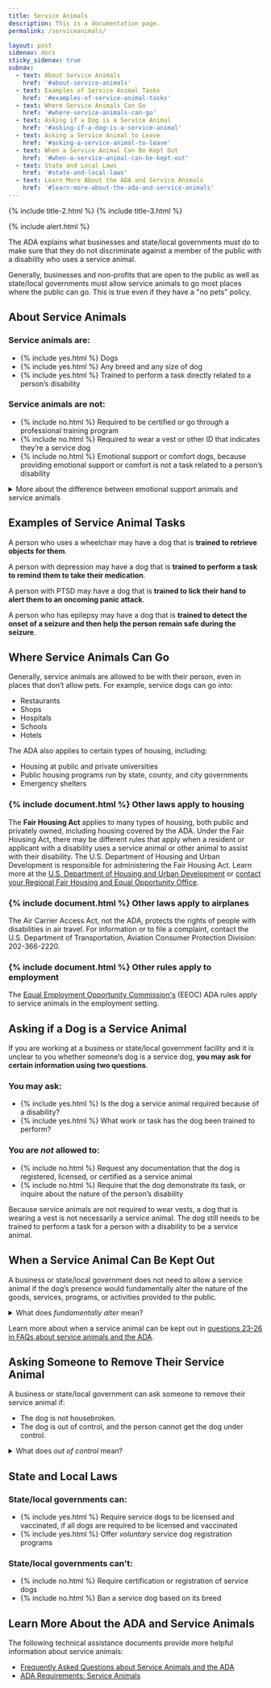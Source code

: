 ```yaml
---
title: Service Animals
description: This is a documentation page.
permalink: /serviceanimals/

layout: post
sidenav: docs
sticky_sidenav: true
subnav:
  - text: About Service Animals
    href: '#about-service-animals'
  - text: Examples of Service Animal Tasks
    href: '#examples-of-service-animal-tasks'
  - text: Where Service Animals Can Go
    href: '#where-service-animals-can-go'
  - text: Asking if a Dog is a Service Animal
    href: '#asking-if-a-dog-is-a-service-animal'
  - text: Asking a Service Animal to Leave
    href: '#asking-a-service-animal-to-leave'
  - text: When a Service Animal Can Be Kept Out
    href: '#when-a-service-animal-can-be-kept-out'
  - text: State and Local Laws
    href: '#state-and-local-laws'
  - text: Learn More About the ADA and Service Animals
    href: '#learn-more-about-the-ada-and-service-animals'                                      
---
```

{% include title-2.html %} {% include title-3.html %}

{% include alert.html %}

The ADA explains what businesses and state/local governments must do to make sure that they do not discriminate against a member of the public with a disability who uses a service animal.

Generally, businesses and non-profits that are open to the public as well as state/local governments must allow service animals to go most places where the public can go. This is true even if they have a "no pets" policy.

## About Service Animals

### Service animals are:

<ul class="icon-list" aria-labelledby="service-animals-are">
  <li>{% include yes.html %} Dogs</li>
  <li>{% include yes.html %} Any breed and any size of dog</li>
  <li>{% include yes.html %} Trained to perform a task directly related to a person’s disability</li>
</ul>

### Service animals are not:

<ul class="icon-list" aria-labelledby="service-animals-are-not">
  <li>{% include no.html %} Required to be certified or go through a professional training program</li>
  <li>{% include no.html %} Required to wear a vest or other ID that indicates they’re a service dog</li>
  <li>{% include no.html %} Emotional support or comfort dogs, because providing emotional support or comfort is not a task related to a person’s disability</li>
</ul>

<details>
    <summary>More about the difference between emotional support animals and service animals</summary>
      If the dog's mere presence provides comfort, it is not a service animal under the ADA. But if the dog is trained to perform a task related to a person's disability, it is a service animal under the ADA. For example, if the dog has been trained to sense that an anxiety attack is about to happen and take a specific action to help avoid the attack or lessen its impact, the dog is a service animal.
</details>

## Examples of Service Animal Tasks

A person who uses a wheelchair may have a dog that is **trained to retrieve objects for them**.

A person with depression may have a dog that is **trained to perform a task to remind them to take their medication**.

A person with PTSD may have a dog that is **trained to lick their hand to alert them to an oncoming panic attack**. 

A person who has epilepsy may have a dog that is **trained to detect the onset of a seizure and then help the person remain safe during the seizure**.

## Where Service Animals Can Go

Generally, service animals are allowed to be with their person, even in places that don’t allow pets. For example, service dogs can go into: 

- Restaurants
- Shops
- Hospitals
- Schools 
- Hotels

The ADA also applies to certain types of housing, including: 

- Housing at public and private universities
- Public housing programs run by state, county, and city governments
- Emergency shelters

### {% include document.html %} Other laws apply to housing

The **Fair Housing Act** applies to many types of housing, both public and privately owned, including housing covered by the ADA. Under the Fair Housing Act, there may be different rules that apply when a resident or applicant with a disability uses a service animal or other animal to assist with their disability. The U.S. Department of Housing and Urban Development is responsible for administering the Fair Housing Act. Learn more at the [U.S. Department of Housing and Urban Development](https://www.hud.gov/program_offices/fair_housing_equal_opp/fair_housing_act_overview) or [contact your Regional Fair Housing and Equal Opportunity Office](https://www.hud.gov/program_offices/fair_housing_equal_opp/contact_fheo). 

### {% include document.html %} Other laws apply to airplanes

The Air Carrier Access Act, not the ADA, protects the rights of people with disabilities in air travel. For information or to file a complaint, contact the U.S. Department of Transportation, Aviation Consumer Protection Division: 202-366-2220.

### {% include document.html %} Other rules apply to employment
The [Equal Employment Opportunity Commission's](https://www.eeoc.gov/disability-discrimination) (EEOC) ADA rules apply to service animals in the employment setting.

## Asking if a Dog is a Service Animal
If you are working at a business or state/local government facility and it is unclear to you whether someone’s dog is a service dog, **you may ask for certain information using two questions**.

### You may ask:

<ul class="icon-list" aria-labelledby="you-may-ask">
  <li>{% include yes.html %} Is the dog a service animal required because of a disability?</li>
  <li>{% include yes.html %} What work or task has the dog been trained to perform?</li>
</ul>

### You are _not_ allowed to:
<ul class="icon-list" aria-labelledby="you-are-not-allowed-to">
  <li>{% include no.html %} Request any documentation that the dog is registered, licensed, or certified as a service animal</li>
  <li>{% include no.html %} Require that the dog demonstrate its task, or inquire about the nature of the person’s disability</li>
</ul>  

Because service animals are not required to wear vests, a dog that is wearing a vest is not necessarily a service animal. The dog still needs to be trained to perform a task for a person with a disability to be a service animal. 

## When a Service Animal Can Be Kept Out

A business or state/local government does not need to allow a service animal if the dog’s presence would fundamentally alter the nature of the goods, services, programs, or activities provided to the public. 

<details>
    <summary>What does <dfn><i>fundamentally alter</i></dfn> mean?</summary>
       In most settings, a service animal will not fundamentally alter the situation. But in some settings, a service dog could change the nature of the service or program. For example, it may be appropriate to keep a service animal out of an operating room or burn unit where the animal’s presence could compromise a sterile environment. But in general, service animals cannot be restricted from other areas of the hospital where patients or members of the public can go.
</details>

Learn more about when a service animal can be kept out in [questions 23-26 in FAQs about service animals and the ADA](https://www.ada.gov/regs2010/service_animal_qa.html).

## Asking Someone to Remove Their Service Animal

A business or state/local government can ask someone to remove their service animal if: 

- The dog is not housebroken.
- The dog is out of control, and the person cannot get the dog under control.

<details>
    <summary>What does <dfn><i>out of control</i></dfn> mean?</summary>
      Learn more in <a href="https://www.ada.gov/regs2010/service_animal_qa.html#exc">question 27 in <cite>FAQs about service animals and the ADA</cite></a>.
</details>

## State and Local Laws

### State/local governments can:
<ul class="icon-list" aria-labelledby="state-and-local-laws">
  <li>{% include yes.html %} Require service dogs to be licensed and vaccinated, if all dogs are required to be licensed and vaccinated</li>
  <li>{% include yes.html %} Offer <em>voluntary</em> service dog registration programs</li>
</ul>

### State/local governments can't:
<ul class="icon-list" aria-labelledby="state-and-local-laws">
  <li>{% include no.html %} Require certification or registration of service dogs</li>
  <li>{% include no.html %} Ban a service dog based on its breed</li>
</ul>

## Learn More About the ADA and Service Animals
The following technical assistance documents provide more helpful information about service animals: 

- [Frequently Asked Questions about Service Animals and the ADA](https://www.ada.gov/regs2010/service_animal_qa.html)
- [ADA Requirements: Service Animals](https://www.ada.gov/service_animals_2010.htm)